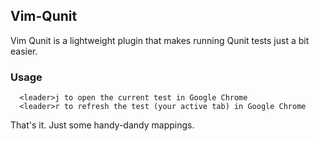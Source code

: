 ## Vim-Qunit


Vim Qunit is a lightweight plugin that makes running Qunit tests just a bit easier.

### Usage

````
  <leader>j to open the current test in Google Chrome
  <leader>r to refresh the test (your active tab) in Google Chrome
````

That's it. Just some handy-dandy mappings.
